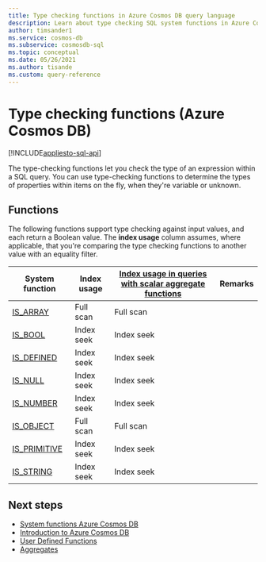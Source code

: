 ```yaml
---
title: Type checking functions in Azure Cosmos DB query language
description: Learn about type checking SQL system functions in Azure Cosmos DB.
author: timsander1
ms.service: cosmos-db
ms.subservice: cosmosdb-sql
ms.topic: conceptual
ms.date: 05/26/2021
ms.author: tisande
ms.custom: query-reference
---
```

# Type checking functions (Azure Cosmos DB)
[!INCLUDE[appliesto-sql-api](includes/appliesto-sql-api.md)]

The type-checking functions let you check the type of an expression within a SQL query. You can use type-checking functions to determine the types of properties within items on the fly, when they're variable or unknown. 

## Functions

The following functions support type checking against input values, and each return a Boolean value. The **index usage** column assumes, where applicable, that you're comparing the type checking functions to another value with an equality filter.

| System function                           | Index usage | [Index usage in queries with scalar aggregate functions](index-overview.md#index-utilization-for-scalar-aggregate-functions) | Remarks |
| ----------------------------------------- | ----------- | ------------------------------------------------------------ | ------- |
| [IS_ARRAY](sql-query-is-array.md)         | Full scan   | Full scan                                                    |         |
| [IS_BOOL](sql-query-is-bool.md)           | Index seek  | Index seek                                                   |         |
| [IS_DEFINED](sql-query-is-defined.md)     | Index seek  | Index seek                                                   |         |
| [IS_NULL](sql-query-is-null.md)           | Index seek  | Index seek                                                   |         |
| [IS_NUMBER](sql-query-is-number.md)       | Index seek  | Index seek                                                   |         |
| [IS_OBJECT](sql-query-is-object.md)       | Full scan   | Full scan                                                    |         |
| [IS_PRIMITIVE](sql-query-is-primitive.md) | Index seek  | Index seek                                                   |         |
| [IS_STRING](sql-query-is-string.md)       | Index seek  | Index seek                                                   |         

## Next steps

- [System functions Azure Cosmos DB](sql-query-system-functions.md)
- [Introduction to Azure Cosmos DB](introduction.md)
- [User Defined Functions](sql-query-udfs.md)
- [Aggregates](sql-query-aggregate-functions.md)

